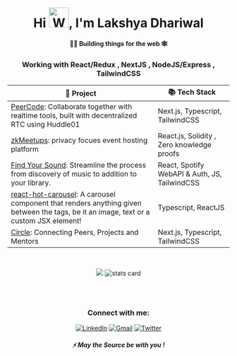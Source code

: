 
<h1 align="center">Hi <img src="wave.gif" 
         alt="Waving hand animated gif"
         height="45"
         width="45" />, I'm Lakshya Dhariwal</h1>
<h4 align="center">
👷‍♂️ Building things for the web 🕸
</h4>
<h3 align="center">
    Working with React/Redux , NextJS , NodeJS/Express , TailwindCSS 
</h3>
<div align="center">
         
|🚀  Project                                                                                             | 📚 Tech Stack                           |
|-------------------------------------------------------------------------------------------------------|--------------------------------------|
| [PeerCode](https://peer-code.vercel.app): Collaborate together with realtime tools, built with decentralized RTC using Huddle01 | Next.js, Typescript, TailwindCSS     |
| [zkMeetups](https://github.com/lakshya-dhariwal/zkMeetups): privacy focues event hosting platform | React.js, Solidity , Zero knowledge proofs   |
| [Find Your Sound](https://github.com/lakshya-dhariwal/find-your-sound): Streamline the process from discovery of music to addition to your library.                              | React, Spotify WebAPI & Auth, JS, TailwindCSS |
| [react-hot-carousel](https://github.com/lakshya-dhariwal/react-hot-carousel): A carousel component that renders anything given between the tags, be it an image, text or a custom JSX element!| Typescript, ReactJS   |
| [Circle](https://your-circle.co): Connecting Peers, Projects and Mentors | Next.js, Typescript, TailwindCSS     |

         
</div>
<br/>
<p align="center">
         <img src="https://github-profile-summary-cards.vercel.app/api/cards/most-commit-language?username=lakshya-dhariwal&theme=dracula" />
        <img alt= "stats card" src="https://github-profile-summary-cards.vercel.app/api/cards/stats?username=lakshya-dhariwal&theme=dracula">

<p>
<br/><br/>
<h3 align="center">Connect with me:</h3>
<p align="center">
<a href="https://www.linkedin.com/in/lakshya-dhariwal/" target="_blank" rel="noopener"><img alt="LinkedIn"
                src="https://img.shields.io/badge/linkedin-%230077B5.svg?&style=for-the-badge&logo=linkedin&logoColor=white" /></a>
        <a href="mailto:lakshyadhariwal9@gmail.com"target="_blank" rel="noopener"><img alt="Gmail"
                src="https://img.shields.io/badge/-Gmail-D14836?style=for-the-badge&logo=Gmail&logoColor=white" /></a>
        <a href="https://twitter.com/Lakshya_OnALoop" target="_blank" rel="noopener"><img alt="Twitter"
                src="https://img.shields.io/badge/Twitter-1DA1F2?style=for-the-badge&logo=twitter&logoColor=white"></a>
         
</p>

<h5 align="center">⚡ May the Source be with you !</h5>

 




 










